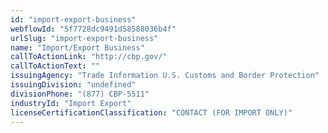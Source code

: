 ```yaml
---
id: "import-export-business"
webflowId: "5f7728dc9491d58588036b4f"
urlSlug: "import-export-business"
name: "Import/Export Business"
callToActionLink: "http://cbp.gov/"
callToActionText: ""
issuingAgency: "Trade Information U.S. Customs and Border Protection"
issuingDivision: "undefined"
divisionPhone: "(877) CBP-5511"
industryId: "Import Export"
licenseCertificationClassification: "CONTACT (FOR IMPORT ONLY)"
---
```

